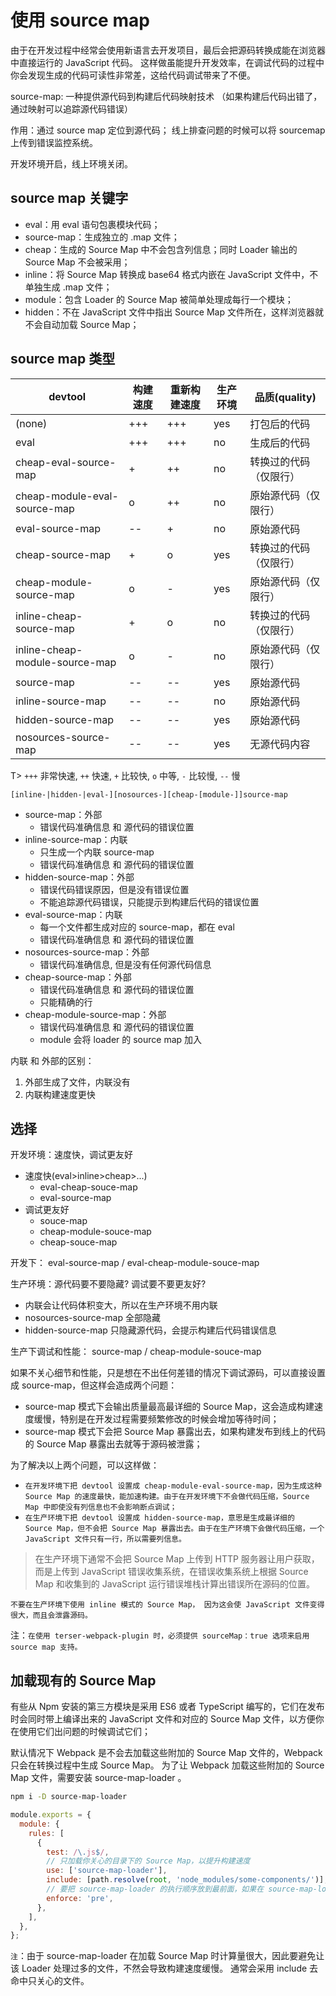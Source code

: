 # 使用 source map

由于在开发过程中经常会使用新语言去开发项目，最后会把源码转换成能在浏览器中直接运行的 JavaScript 代码。 这样做虽能提升开发效率，在调试代码的过程中你会发现生成的代码可读性非常差，这给代码调试带来了不便。

source-map: 一种提供源代码到构建后代码映射技术 （如果构建后代码出错了，通过映射可以追踪源代码错误）

作用：通过 source map 定位到源代码； 线上排查问题的时候可以将 sourcemap 上传到错误监控系统。

开发环境开启，线上环境关闭。

## source map 关键字

- eval：用 eval 语句包裹模块代码；
- source-map：生成独立的 .map 文件；
- cheap：生成的 Source Map 中不会包含列信息；同时 Loader 输出的 Source Map 不会被采用；
- inline：将 Source Map 转换成 base64 格式内嵌在 JavaScript 文件中，不单独⽣成 .map ⽂件；
- module：包含 Loader 的 Source Map 被简单处理成每行一个模块；
- hidden：不在 JavaScript 文件中指出 Source Map 文件所在，这样浏览器就不会自动加载 Source Map；

## source map 类型

| devtool                        | 构建速度 | 重新构建速度 | 生产环境 | 品质(quality)          |
| ------------------------------ | -------- | ------------ | -------- | ---------------------- |
| (none)                         | +++      | +++          | yes      | 打包后的代码           |
| eval                           | +++      | +++          | no       | 生成后的代码           |
| cheap-eval-source-map          | +        | ++           | no       | 转换过的代码（仅限行） |
| cheap-module-eval-source-map   | o        | ++           | no       | 原始源代码（仅限行）   |
| eval-source-map                | --       | +            | no       | 原始源代码             |
| cheap-source-map               | +        | o            | yes      | 转换过的代码（仅限行） |
| cheap-module-source-map        | o        | -            | yes      | 原始源代码（仅限行）   |
| inline-cheap-source-map        | +        | o            | no       | 转换过的代码（仅限行） |
| inline-cheap-module-source-map | o        | -            | no       | 原始源代码（仅限行）   |
| source-map                     | --       | --           | yes      | 原始源代码             |
| inline-source-map              | --       | --           | no       | 原始源代码             |
| hidden-source-map              | --       | --           | yes      | 原始源代码             |
| nosources-source-map           | --       | --           | yes      | 无源代码内容           |

T> `+++` 非常快速, `++` 快速, `+` 比较快, `o` 中等, `-` 比较慢, `--` 慢

<!-- ![source-map.png](../img/source-map.png) -->

`[inline-|hidden-|eval-][nosources-][cheap-[module-]]source-map`

- source-map：外部
  - 错误代码准确信息 和 源代码的错误位置
- inline-source-map：内联
  - 只生成一个内联 source-map
  - 错误代码准确信息 和 源代码的错误位置
- hidden-source-map：外部
  - 错误代码错误原因，但是没有错误位置
  - 不能追踪源代码错误，只能提示到构建后代码的错误位置
- eval-source-map：内联
  - 每一个文件都生成对应的 source-map，都在 eval
  - 错误代码准确信息 和 源代码的错误位置
- nosources-source-map：外部
  - 错误代码准确信息, 但是没有任何源代码信息
- cheap-source-map：外部
  - 错误代码准确信息 和 源代码的错误位置
  - 只能精确的行
- cheap-module-source-map：外部
  - 错误代码准确信息 和 源代码的错误位置
  - module 会将 loader 的 source map 加入

内联 和 外部的区别：

1. 外部生成了文件，内联没有
2. 内联构建速度更快

## 选择

开发环境：速度快，调试更友好

- 速度快(eval>inline>cheap>...)
  - eval-cheap-souce-map
  - eval-source-map
- 调试更友好
  - souce-map
  - cheap-module-souce-map
  - cheap-souce-map

开发下： eval-source-map / eval-cheap-module-souce-map

生产环境：源代码要不要隐藏? 调试要不要更友好?

- 内联会让代码体积变大，所以在生产环境不用内联
- nosources-source-map 全部隐藏
- hidden-source-map 只隐藏源代码，会提示构建后代码错误信息

生产下调试和性能： source-map / cheap-module-souce-map

如果不关心细节和性能，只是想在不出任何差错的情况下调试源码，可以直接设置成 source-map，但这样会造成两个问题：

- source-map 模式下会输出质量最高最详细的 Source Map，这会造成构建速度缓慢，特别是在开发过程需要频繁修改的时候会增加等待时间；
- source-map 模式下会把 Source Map 暴露出去，如果构建发布到线上的代码的 Source Map 暴露出去就等于源码被泄露；

为了解决以上两个问题，可以这样做：

- `在开发环境下把 devtool 设置成 cheap-module-eval-source-map，因为生成这种 Source Map 的速度最快，能加速构建。由于在开发环境下不会做代码压缩，Source Map 中即使没有列信息也不会影响断点调试；`
- `在生产环境下把 devtool 设置成 hidden-source-map，意思是生成最详细的 Source Map，但不会把 Source Map 暴露出去。由于在生产环境下会做代码压缩，一个 JavaScript 文件只有一行，所以需要列信息。`

> 在生产环境下通常不会把 Source Map 上传到 HTTP 服务器让用户获取，而是上传到 JavaScript 错误收集系统，在错误收集系统上根据 Source Map 和收集到的 JavaScript 运行错误堆栈计算出错误所在源码的位置。

`不要在生产环境下使用 inline 模式的 Source Map， 因为这会使 JavaScript 文件变得很大，而且会泄露源码。`

注：`在使用 terser-webpack-plugin 时，必须提供 sourceMap：true 选项来启用 source map 支持。`

## 加载现有的 Source Map

有些从 Npm 安装的第三方模块是采用 ES6 或者 TypeScript 编写的，它们在发布时会同时带上编译出来的 JavaScript 文件和对应的 Source Map 文件，以方便你在使用它们出问题的时候调试它们；

默认情况下 Webpack 是不会去加载这些附加的 Source Map 文件的，Webpack 只会在转换过程中生成 Source Map。 为了让 Webpack 加载这些附加的 Source Map 文件，需要安装 source-map-loader 。

```bash
npm i -D source-map-loader
```

```js
module.exports = {
  module: {
    rules: [
      {
        test: /\.js$/,
        // 只加载你关心的目录下的 Source Map，以提升构建速度
        use: ['source-map-loader'],
        include: [path.resolve(root, 'node_modules/some-components/')],
        // 要把 source-map-loader 的执行顺序放到最前面，如果在 source-map-loader 之前有 Loader 转换了该 JavaScript 文件，会导致 Source Map 映射错误
        enforce: 'pre',
      },
    ],
  },
};
```

`注`：由于 source-map-loader 在加载 Source Map 时计算量很大，因此要避免让该 Loader 处理过多的文件，不然会导致构建速度缓慢。 通常会采用 include 去命中只关心的文件。
